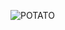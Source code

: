 ![POTATO](https://user-images.githubusercontent.com/48314599/196420164-c5a13630-e739-40fa-a728-e383b2f2ca1f.png)
